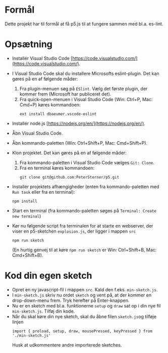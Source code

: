 # Formål

Dette projekt har til formål at få p5.js til at fungere sammen med bl.a. es-lint.

# Opsætning

- Installér Visual Studio Code [https://code.visualstudio.com/](https://code.visualstudio.com/).
- I Visual Studio Code skal du installere Microsofts eslint-plugin. Det kan gøres på en af følgende måder:
  1. Fra plugin-menuen søg på `ESlint`. Vælg det første plugin, der kommer frem (Microsoft har publiceret det). 
  2. Fra quick-open-menuen i Visual Studio Code (Win: Ctrl+P, Mac: Cmd+P) køres kommandoen:
     ```
     ext install dbaeumer.vscode-eslint
     ```
- Installér node.js [https://nodejs.org/en/](https://nodejs.org/en/).
- Åbn Visual Studio Code.
- Åbn kommando-paletten (Win: Ctrl+Shift+P, Mac: Cmd+Shift+P).
- Klon projektet. Det kan gøres på en af følgende måder:

  1. Fra kommando-paletten i Visual Studio Code vælges `Git: Clone`.
  2. Fra en terminal køres kommandoen: 
     ```
     git clone git@github.com:PeterSterner/p5.git
     ```
- Installér projektets afhængigheder (enten fra kommando-paletten med `Run task` eller fra en terminal):
  ```
  npm install
  ```
- Start en terminal (fra kommando-paletten søges på `Terminal: Create new terminal`)
- Kør nu følgende script fra terminalen for at starte en webserver, der viser en p5-sketchen `explosion.js`, der ligger i mappen `src`
  ```
  npm run sketch
  ```  
  (En hurtig genvej til at køre `ńpm run sketch` er  Win: Ctrl+Shift+B, Mac: Cmd+Shift+B).
  
# Kod din egen sketch

- Opret en ny javascript-fil i mappen `src`. Kald den f.eks. `min-sketch.js`.
- I `min-sketch.js` skriv nu ordet `sketch` og vent på, at der kommer en drop-down-menu frem. Tryk herefter på Enter-knappen.
- Nu er en sketch med bl.a. funktionerne `setup` og `draw` sat op i din nye fil `min-sketch.js`. Tilføj din kode.
- Når du skal køre din nye sketch, skal du åbne filen `sketch.js`og tilføje linjen
  ```
  import { preload, setup, draw, mousePressed, keyPressed } from './min-sketch.js'
  ```
  Husk at udkommentere andre importerede sketches.
